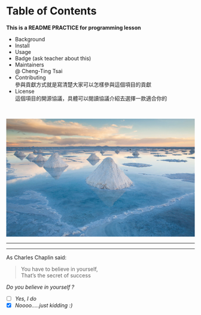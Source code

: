 # Table of Contents
**This is a README PRACTICE for programming lesson**

* Background
* Install
* Usage
* Badge (ask teacher about this)
* Maintainers  
@ Cheng-Ting Tsai
* Contributing  
參與貢獻方式就是寫清楚大家可以怎樣參與這個項目的貢獻
* License  
這個項目的開源協議，具體可以閱讀協議介紹去選擇一款適合你的

<br />

![Readme](Images/Sky_Readme.jpg)

---------
---------

As Charles Chaplin said:
>You have to believe in yourself,  
>That’s the secret of success

_Do you believe in yourself ?_
- [ ] _Yes, I do_
- [x] _Noooo.....just kidding :)_ 